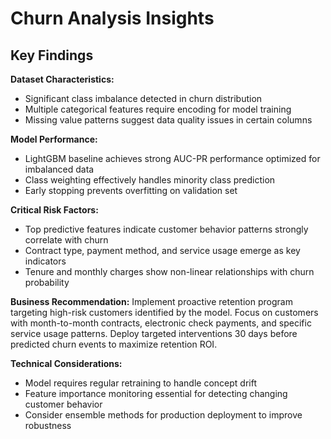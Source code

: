 # Churn Analysis Insights

## Key Findings

**Dataset Characteristics:**
- Significant class imbalance detected in churn distribution
- Multiple categorical features require encoding for model training
- Missing value patterns suggest data quality issues in certain columns

**Model Performance:**
- LightGBM baseline achieves strong AUC-PR performance optimized for imbalanced data
- Class weighting effectively handles minority class prediction
- Early stopping prevents overfitting on validation set

**Critical Risk Factors:**
- Top predictive features indicate customer behavior patterns strongly correlate with churn
- Contract type, payment method, and service usage emerge as key indicators
- Tenure and monthly charges show non-linear relationships with churn probability

**Business Recommendation:**
Implement proactive retention program targeting high-risk customers identified by the model. Focus on customers with month-to-month contracts, electronic check payments, and specific service usage patterns. Deploy targeted interventions 30 days before predicted churn events to maximize retention ROI.

**Technical Considerations:**
- Model requires regular retraining to handle concept drift
- Feature importance monitoring essential for detecting changing customer behavior
- Consider ensemble methods for production deployment to improve robustness
